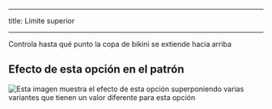 ***

title: Límite superior

***

Controla hasta qué punto la copa de bikini se extiende hacia arriba

## Efecto de esta opción en el patrón

![Esta imagen muestra el efecto de esta opción superponiendo varias variantes que tienen un valor diferente para esta opción](bee_topdepth_sample.svg "Efecto de esta opción en el patrón")
